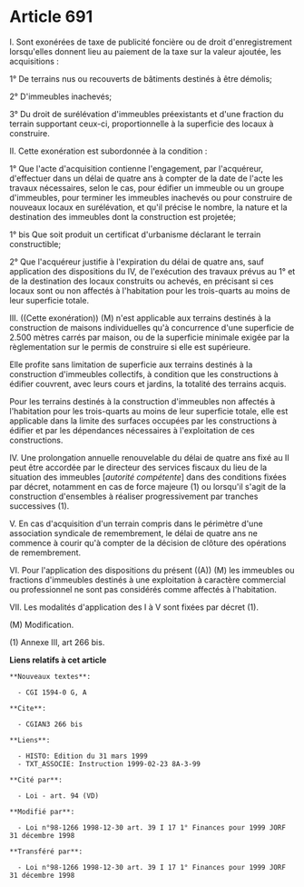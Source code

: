 # Article 691

I. Sont exonérées de taxe de publicité foncière ou de droit d'enregistrement lorsqu'elles donnent lieu au paiement de la taxe
sur la valeur ajoutée, les acquisitions :

1° De terrains nus ou recouverts de bâtiments destinés à être démolis;

2° D'immeubles inachevés;

3° Du droit de surélévation d'immeubles préexistants et d'une fraction du terrain supportant ceux-ci, proportionnelle à la
superficie des locaux à construire.

II. Cette exonération est subordonnée à la condition :

1° Que l'acte d'acquisition contienne l'engagement, par l'acquéreur, d'effectuer dans un délai de quatre ans à compter de la
date de l'acte les travaux nécessaires, selon le cas, pour édifier un immeuble ou un groupe d'immeubles, pour terminer les
immeubles inachevés ou pour construire de nouveaux locaux en surélévation, et qu'il précise le nombre, la nature et la
destination des immeubles dont la construction est projetée;

1° bis Que soit produit un certificat d'urbanisme déclarant le terrain constructible;

2° Que l'acquéreur justifie à l'expiration du délai de quatre ans, sauf application des dispositions du IV, de l'exécution
des travaux prévus au 1° et de la destination des locaux construits ou achevés, en précisant si ces locaux sont ou non
affectés à l'habitation pour les trois-quarts au moins de leur superficie totale.

III. ((Cette exonération)) (M) n'est applicable aux terrains destinés à la construction de maisons individuelles qu'à
concurrence d'une superficie de 2.500 mètres carrés par maison, ou de la superficie minimale exigée par la règlementation sur
le permis de construire si elle est supérieure.

Elle profite sans limitation de superficie aux terrains destinés à la construction d'immeubles collectifs, à condition que
les constructions à édifier couvrent, avec leurs cours et jardins, la totalité des terrains acquis.

Pour les terrains destinés à la construction d'immeubles non affectés à l'habitation pour les trois-quarts au moins de leur
superficie totale, elle est applicable dans la limite des surfaces occupées par les constructions à édifier et par les
dépendances nécessaires à l'exploitation de ces constructions.

IV. Une prolongation annuelle renouvelable du délai de quatre ans fixé au II peut être accordée par le directeur des services
fiscaux du lieu de la situation des immeubles [*autorité compétente*] dans des conditions fixées par décret, notamment en cas
de force majeure (1) ou lorsqu'il s'agit de la construction d'ensembles à réaliser progressivement par tranches successives
(1).

V. En cas d'acquisition d'un terrain compris dans le périmètre d'une association syndicale de remembrement, le délai de
quatre ans ne commence à courir qu'à compter de la décision de clôture des opérations de remembrement.

VI. Pour l'application des dispositions du présent ((A)) (M) les immeubles ou fractions d'immeubles destinés à une
exploitation à caractère commercial ou professionnel ne sont pas considérés comme affectés à l'habitation.

VII. Les modalités d'application des I à V sont fixées par décret (1).

(M) Modification.

(1) Annexe III, art 266 bis.

**Liens relatifs à cet article**

	**Nouveaux textes**:

	  - CGI 1594-0 G, A

	**Cite**:

	  - CGIAN3 266 bis

	**Liens**:

	  - HISTO: Edition du 31 mars 1999
	  - TXT_ASSOCIE: Instruction 1999-02-23 8A-3-99

	**Cité par**:

	  - Loi - art. 94 (VD)

	**Modifié par**:

	  - Loi n°98-1266 1998-12-30 art. 39 I 17 1° Finances pour 1999 JORF 31 décembre 1998

	**Transféré par**:

	  - Loi n°98-1266 1998-12-30 art. 39 I 17 1° Finances pour 1999 JORF 31 décembre 1998
